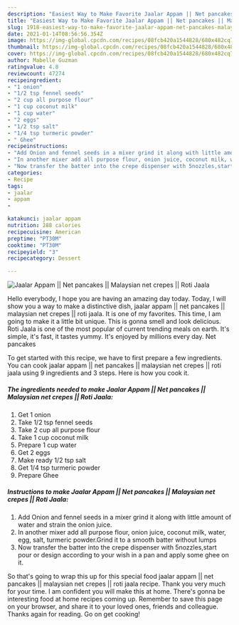 ```yaml
---
description: "Easiest Way to Make Favorite Jaalar Appam || Net pancakes || Malaysian net crepes || Roti Jaala"
title: "Easiest Way to Make Favorite Jaalar Appam || Net pancakes || Malaysian net crepes || Roti Jaala"
slug: 1918-easiest-way-to-make-favorite-jaalar-appam-net-pancakes-malaysian-net-crepes-roti-jaala
date: 2021-01-14T08:56:56.354Z
image: https://img-global.cpcdn.com/recipes/08fcb420a1544828/680x482cq70/jaalar-appam-net-pancakes-malaysian-net-crepes-roti-jaala-recipe-main-photo.jpg
thumbnail: https://img-global.cpcdn.com/recipes/08fcb420a1544828/680x482cq70/jaalar-appam-net-pancakes-malaysian-net-crepes-roti-jaala-recipe-main-photo.jpg
cover: https://img-global.cpcdn.com/recipes/08fcb420a1544828/680x482cq70/jaalar-appam-net-pancakes-malaysian-net-crepes-roti-jaala-recipe-main-photo.jpg
author: Mabelle Guzman
ratingvalue: 4.8
reviewcount: 47274
recipeingredient:
- "1 onion"
- "1/2 tsp fennel seeds"
- "2 cup all purpose flour"
- "1 cup coconut milk"
- "1 cup water"
- "2 eggs"
- "1/2 tsp salt"
- "1/4 tsp turmeric powder"
- " Ghee"
recipeinstructions:
- "Add Onion and fennel seeds in a mixer grind it along with little amount of water and strain the onion juice."
- "In another mixer add all purpose flour, onion juice, coconut milk, water, egg, salt, turmeric powder.Grind it to a smooth batter without lumps"
- "Now transfer the batter into the crepe dispenser with 5nozzles,start pour or design according to your wish in a pan and apply some ghee on it."
categories:
- Recipe
tags:
- jaalar
- appam
- 

katakunci: jaalar appam  
nutrition: 288 calories
recipecuisine: American
preptime: "PT30M"
cooktime: "PT30M"
recipeyield: "3"
recipecategory: Dessert

---
```



![Jaalar Appam || Net pancakes || Malaysian net crepes || Roti Jaala](https://img-global.cpcdn.com/recipes/08fcb420a1544828/680x482cq70/jaalar-appam-net-pancakes-malaysian-net-crepes-roti-jaala-recipe-main-photo.jpg)

Hello everybody, I hope you are having an amazing day today. Today, I will show you a way to make a distinctive dish, jaalar appam || net pancakes || malaysian net crepes || roti jaala. It is one of my favorites. This time, I am going to make it a little bit unique. This is gonna smell and look delicious.
 Roti Jaala is one of the most popular of current trending meals on earth. It's simple, it's fast, it tastes yummy. It's enjoyed by millions every day.  Net pancakes 


To get started with this recipe, we have to first prepare a few ingredients. You can cook jaalar appam || net pancakes || malaysian net crepes || roti jaala using 9 ingredients and 3 steps. Here is how you cook it.

<!--inarticleads1-->

##### The ingredients needed to make Jaalar Appam || Net pancakes || Malaysian net crepes || Roti Jaala:

1. Get 1 onion
1. Take 1/2 tsp fennel seeds
1. Take 2 cup all purpose flour
1. Take 1 cup coconut milk
1. Prepare 1 cup water
1. Get 2 eggs
1. Make ready 1/2 tsp salt
1. Get 1/4 tsp turmeric powder
1. Prepare  Ghee




<!--inarticleads2-->

##### Instructions to make Jaalar Appam || Net pancakes || Malaysian net crepes || Roti Jaala:

1. Add Onion and fennel seeds in a mixer grind it along with little amount of water and strain the onion juice.
1. In another mixer add all purpose flour, onion juice, coconut milk, water, egg, salt, turmeric powder.Grind it to a smooth batter without lumps
1. Now transfer the batter into the crepe dispenser with 5nozzles,start pour or design according to your wish in a pan and apply some ghee on it.




So that's going to wrap this up for this special food jaalar appam || net pancakes || malaysian net crepes || roti jaala recipe. Thank you very much for your time. I am confident you will make this at home. There's gonna be interesting food at home recipes coming up. Remember to save this page on your browser, and share it to your loved ones, friends and colleague. Thanks again for reading. Go on get cooking!
